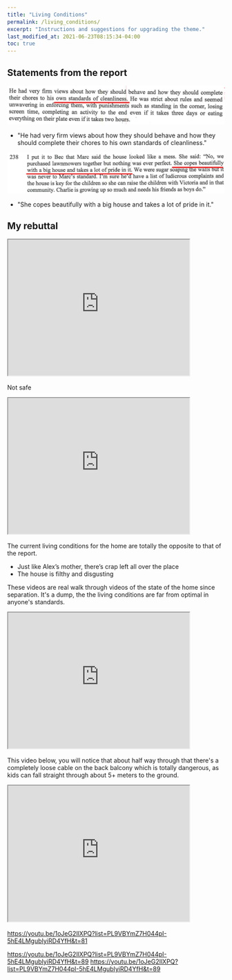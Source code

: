 ```yaml
---
title: "Living Conditions"
permalink: /living_conditions/
excerpt: "Instructions and suggestions for upgrading the theme."
last_modified_at: 2021-06-23T08:15:34-04:00
toc: true
---
```

## Statements from the report

![](../blobs/livingconditions/Report1.png)

- "He had very firm views about how they should behave and how they should complete their chores to his own standards of cleanliness."

![](../blobs/livingconditions/Report2.png)

- "She copes beautifully with a big house and takes a lot of pride in it."

## My rebuttal

<iframe width="420" height="315"
    src="https://www.youtube.com/embed/gDr0XIgdk7A?Version=3&autoplay=1&mute=1&loop=1&showinfo=1&rel=0">
</iframe>

Not safe

<iframe width="420" height="315"
    src="https://www.youtube.com/embed/1oJeG2IlXPQ?start=81&end=89?Version=3&autoplay=1&mute=1&loop=1&showinfo=1&rel=0">
</iframe>

The current living conditions for the home are totally the opposite to that of the report. 

- Just like Alex’s mother, there’s crap left all over the place
- The house is filthy and disgusting 

These videos are real walk through videos of the state of the home since separation. It's a dump, the the living conditions are far from optimal in anyone's standards.

<iframe width="420" height="315"
    src="https://www.youtube.com/embed/hixvOH7lxVo?Version=3&autoplay=1&mute=1&loop=1&showinfo=1&rel=0">
</iframe>

This video below, you will notice that about half way through that there's a completely loose cable on the back balcony which is totally dangerous, as kids can fall straight through about 5+ meters to the ground. 

<iframe width="420" height="315"
    src="https://www.youtube.com/embed/1oJeG2IlXPQ?Version=3&autoplay=1&mute=1&loop=1&showinfo=1&rel=0">
</iframe>


https://youtu.be/1oJeG2IlXPQ?list=PL9VBYmZ7H044pI-5hE4LMgubIyiRD4YfH&t=81

https://youtu.be/1oJeG2IlXPQ?list=PL9VBYmZ7H044pI-5hE4LMgubIyiRD4YfH&t=89
https://youtu.be/1oJeG2IlXPQ?list=PL9VBYmZ7H044pI-5hE4LMgubIyiRD4YfH&t=89